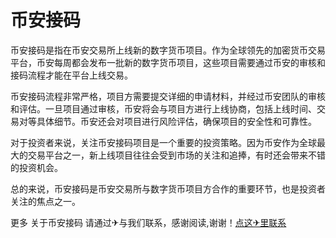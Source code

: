 # 币安接码

币安接码是指在币安交易所上线新的数字货币项目。作为全球领先的加密货币交易平台，币安每周都会发布一批新的数字货币项目，这些项目需要通过币安的审核和接码流程才能在平台上线交易。

币安接码流程非常严格，项目方需要提交详细的申请材料，并经过币安团队的审核和评估。一旦项目通过审核，币安将会与项目方进行上线协商，包括上线时间、交易对等具体细节。币安还会对项目进行风险评估，确保项目的安全性和可靠性。

对于投资者来说，关注币安接码项目是一个重要的投资策略。因为币安作为全球最大的交易平台之一，新上线项目往往会受到市场的关注和追捧，有时还会带来不错的投资机会。

总的来说，币安接码是币安交易所与数字货币项目方合作的重要环节，也是投资者关注的焦点之一。

更多 关于币安接码 请通过✈与我们联系，感谢阅读,谢谢！[点这✈里联系](https://b.k02.cc)